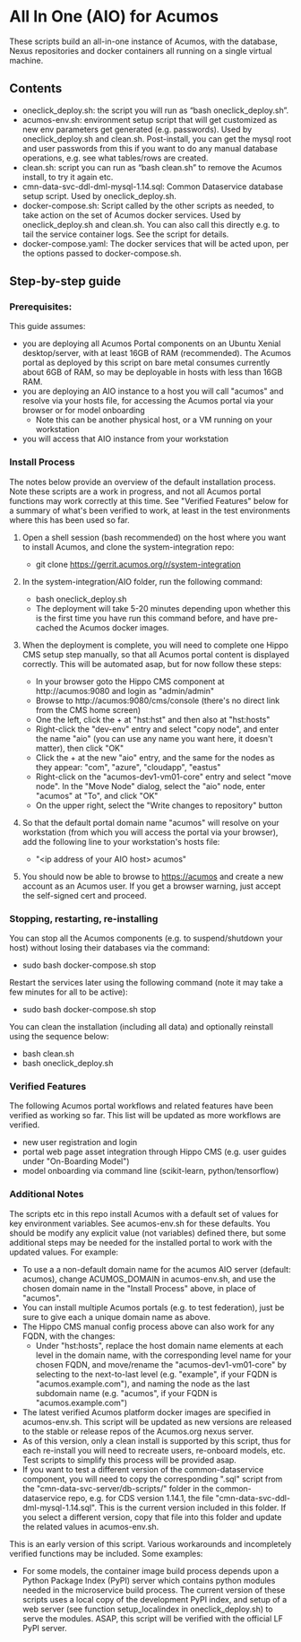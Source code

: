 <!---
.. ===============LICENSE_START=======================================================
.. Acumos CC-BY-4.0
.. ===================================================================================
.. Copyright (C) 2018 AT&T Intellectual Property & Tech Mahindra. All rights reserved.
.. ===================================================================================
.. This Acumos documentation file is distributed by AT&T and Tech Mahindra
.. under the Creative Commons Attribution 4.0 International License (the "License");
.. you may not use this file except in compliance with the License.
.. You may obtain a copy of the License at
..
..      http://creativecommons.org/licenses/by/4.0
..
.. This file is distributed on an "AS IS" BASIS,
.. WITHOUT WARRANTIES OR CONDITIONS OF ANY KIND, either express or implied.
.. See the License for the specific language governing permissions and
.. limitations under the License.
.. ===============LICENSE_END=========================================================
-->

# All In One (AIO) for Acumos

These scripts build an all-in-one instance of Acumos, with the database,
Nexus repositories and docker containers all running on a single virtual machine.

## Contents

* oneclick_deploy.sh: the script you will run as “bash oneclick_deploy.sh”.
* acumos-env.sh: environment setup script that will get customized as new env parameters get generated (e.g. passwords). Used by oneclick_deploy.sh and clean.sh. Post-install, you can get the mysql root and user passwords from this if you want to do any manual database operations, e.g. see what tables/rows are created.
* clean.sh: script you can run as “bash clean.sh” to remove the Acumos install, to try it again etc.
* cmn-data-svc-ddl-dml-mysql-1.14.sql: Common Dataservice database setup script. Used by oneclick_deploy.sh.
* docker-compose.sh: Script called by the other scripts as needed, to take action on the set of Acumos docker services. Used by oneclick_deploy.sh and clean.sh. You can also call this directly e.g. to tail the service container logs. See the script for details.
* docker-compose.yaml: The docker services that will be acted upon, per the options passed to docker-compose.sh.

## Step-by-step guide

### Prerequisites:
This guide assumes:

* you are deploying all Acumos Portal components on an Ubuntu Xenial desktop/server, with at least 16GB of RAM (recommended). The Acumos portal as deployed by this script on bare metal consumes currently about 6GB of RAM, so may be deployable in hosts with less than 16GB RAM.
* you are deploying an AIO instance to a host you will call "acumos" and resolve via your hosts file, for accessing the Acumos portal via your browser or for model onboarding
  * Note this can be another physical host, or a VM running on your workstation
* you will access that AIO instance from your workstation

### Install Process

The notes below provide an overview of the default installation process. Note these scripts are a work in progress, and not all Acumos portal functions may work correctly at this time. See "Verified Features" below for a summary of what's been verified to work, at least in the test environments where this has been used so far.

1. Open a shell session (bash recommended) on the host where you want to install Acumos, and clone the system-integration repo:
   * git clone https://gerrit.acumos.org/r/system-integration

1. In the system-integration/AIO folder, run the following command:
   * bash oneclick_deploy.sh
   * The deployment will take 5-20 minutes depending upon whether this is the first time you have run this command before, and have pre-cached the Acumos docker images.

1. When the deployment is complete, you will need to complete one Hippo CMS setup step manually, so that all Acumos portal content is displayed correctly. This will be automated asap, but for now follow these steps:
   * In your browser goto the Hippo CMS component at http://acumos:9080 and login as "admin/admin"
   * Browse to http://acumos:9080/cms/console (there's no direct link from the CMS home screen)
   * One the left, click the + at "hst:hst" and then also at "hst:hosts"
   * Right-click the "dev-env" entry and select "copy node", and enter the name "aio" (you can use any name you want here, it doesn't matter), then click "OK"
   * Click the + at the new "aio" entry, and the same for the nodes as they appear: "com", "azure", "cloudapp", "eastus"
   * Right-click on the "acumos-dev1-vm01-core" entry and select "move node". In the "Move Node" dialog, select the "aio" node, enter "acumos" at "To", and click "OK"
   * On the upper right, select the "Write changes to repository" button

1. So that the default portal domain name "acumos" will resolve on your workstation (from which you will access the portal via your browser), add the following line to your workstation's hosts file:
   * "\<ip address of your AIO host\> acumos"

1. You should now be able to browse to [https://acumos](https://acumos) and create a new account as an Acumos user. If you get a browser warning, just accept the self-signed cert and proceed.

### Stopping, restarting, re-installing

You can stop all the Acumos components (e.g. to suspend/shutdown your host) without losing their databases via the command:
* sudo bash docker-compose.sh stop

Restart the services later using the following command (note it may take a few minutes for all to be active):
* sudo bash docker-compose.sh stop

You can clean the installation (including all data) and optionally reinstall using the sequence below:
* bash clean.sh
* bash oneclick_deploy.sh

### Verified Features

The following Acumos portal workflows and related features have been verified as working so far. This list will be updated as more workflows are verified.
* new user registration and login
* portal web page asset integration through Hippo CMS (e.g. user guides under "On-Boarding Model")
* model onboarding via command line (scikit-learn, python/tensorflow)

### Additional Notes

The scripts etc in this repo install Acumos with a default set of values for key environment variables. See acumos-env.sh for these defaults. You should be modify any explicit value (not variables) defined there, but some additional steps may be needed for the installed portal to work with the updated values. For example:
* To use a a non-default domain name for the acumos AIO server (default: acumos), change ACUMOS_DOMAIN in acumos-env.sh, and use the chosen domain name in the "Install Process" above, in place of "acumos".
* You can install multiple Acumos portals (e.g. to test federation), just be sure to give each a unique domain name as above.
* The Hippo CMS manual config process above can also work for any FQDN, with the changes:
  * Under "hst:hosts", replace the host domain name elements at each level in the domain name, with the corresponding level name for your chosen FQDN, and move/rename the "acumos-dev1-vm01-core" by selecting to the next-to-last level (e.g. "example", if your FQDN is "acumos.example.com"), and naming the node as the last subdomain name (e.g. "acumos", if your FQDN is "acumos.example.com")
* The latest verified Acumos platform docker images are specified in acumos-env.sh. This script will be updated as new versions are released to the stable or release repos of the Acumos.org nexus server.
* As of this version, only a clean install is supported by this script, thus for each re-install you will need to recreate users, re-onboard models, etc. Test scripts to simplify this process will be provided asap.
* If you want to test a different version of the common-dataservice component, you will need to copy the corresponding ".sql" script from the "cmn-data-svc-server/db-scripts/" folder in the common-dataservice repo, e.g. for CDS version 1.14.1, the file "cmn-data-svc-ddl-dml-mysql-1.14.sql". This is the current version included in this folder. If you select a different version, copy that file into this folder and update the related values in acumos-env.sh.

This is an early version of this script. Various workarounds and incompletely verified functions may be included. Some examples:
* For some models, the container image build process depends upon a Python Package Index (PyPI) server which contains python modules needed in the microservice build process. The current version of these scripts uses a local copy of the development PyPI index, and setup of a web server (see function setup_localindex in oneclick_deploy.sh) to serve the modules. ASAP, this script will be verified with the official LF PyPI server. 
